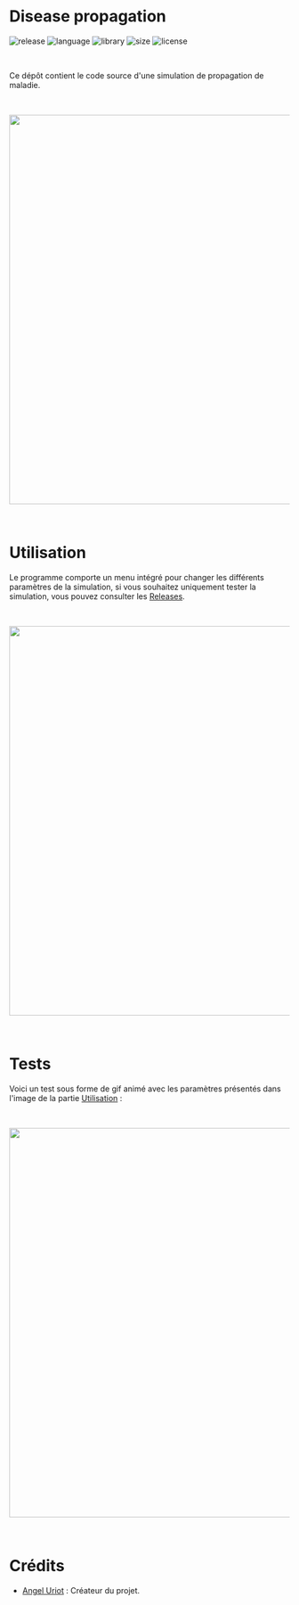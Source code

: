 # Disease propagation

![release](https://img.shields.io/badge/release-v1.0-blueviolet)
![language](https://img.shields.io/badge/language-C%2B%2B-0052cf)
![library](https://img.shields.io/badge/library-SFML-00cf2c)
![size](https://img.shields.io/badge/size-32%20Mo-f12222)
![license](https://img.shields.io/badge/license-CC--0-0bb9ec)

<br/>

Ce dépôt contient le code source d'une simulation de propagation de maladie.

<br/>

<p align="center">
	<img src="https://i.imgur.com/opiz490.png" width="700">
</p>

<br/>

# Utilisation

Le programme comporte un menu intégré pour changer les différents paramètres de la simulation, si vous souhaitez uniquement tester la simulation, vous pouvez consulter les [Releases](https://github.com/angeluriot/Disease_propagation/releases).

<br/>

<p align="center">
	<img src="https://i.imgur.com/bgHVsj3.png" width="700">
</p>

<br/>

# Tests

Voici un test sous forme de gif animé avec les paramètres présentés dans l'image de la partie [Utilisation](#utilisation) :

<br/>

<p align="center">
	<img src="https://i.imgur.com/6u8uwZK.gif" width="700">
</p>

<br/>

# Crédits

* [Angel Uriot](https://github.com/angeluriot) : Créateur du projet.
